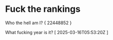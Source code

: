 # Fuck the rankings

Who the hell am I?
{ 22448852 }

What fucking year is it?
[ 2025-03-16T05:53:20Z ]
